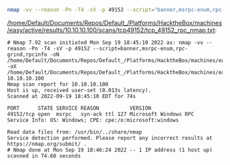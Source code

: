```bash
nmap -vv --reason -Pn -T4 -sV -p 49152 --script="banner,msrpc-enum,rpc-grind,rpcinfo" -oN "/home/Default/Documents/Repos/Default_/Platforms/HacktheBox/machines/easy/active/results/10.10.10.100/scans/tcp49152/tcp_49152_rpc_nmap.txt" -oX "/home/Default/Documents/Repos/Default_/Platforms/HacktheBox/machines/easy/active/results/10.10.10.100/scans/tcp49152/xml/tcp_49152_rpc_nmap.xml" 10.10.10.100
```

[/home/Default/Documents/Repos/Default_/Platforms/HacktheBox/machines/easy/active/results/10.10.10.100/scans/tcp49152/tcp_49152_rpc_nmap.txt](file:///home/Default/Documents/Repos/Default_/Platforms/HacktheBox/machines/easy/active/results/10.10.10.100/scans/tcp49152/tcp_49152_rpc_nmap.txt):

```
# Nmap 7.92 scan initiated Mon Sep 19 18:45:10 2022 as: nmap -vv --reason -Pn -T4 -sV -p 49152 --script=banner,msrpc-enum,rpc-grind,rpcinfo -oN /home/Default/Documents/Repos/Default_/Platforms/HacktheBox/machines/easy/active/results/10.10.10.100/scans/tcp49152/tcp_49152_rpc_nmap.txt -oX /home/Default/Documents/Repos/Default_/Platforms/HacktheBox/machines/easy/active/results/10.10.10.100/scans/tcp49152/xml/tcp_49152_rpc_nmap.xml 10.10.10.100
Nmap scan report for 10.10.10.100
Host is up, received user-set (0.013s latency).
Scanned at 2022-09-19 18:45:10 EDT for 74s

PORT      STATE SERVICE REASON          VERSION
49152/tcp open  msrpc   syn-ack ttl 127 Microsoft Windows RPC
Service Info: OS: Windows; CPE: cpe:/o:microsoft:windows

Read data files from: /usr/bin/../share/nmap
Service detection performed. Please report any incorrect results at https://nmap.org/submit/ .
# Nmap done at Mon Sep 19 18:46:24 2022 -- 1 IP address (1 host up) scanned in 74.60 seconds

```
